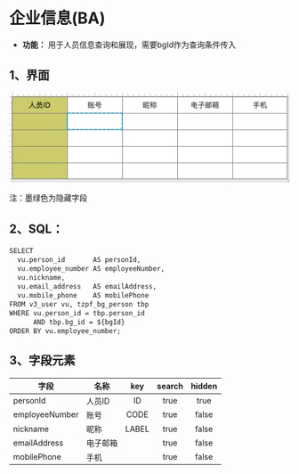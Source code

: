 # 企业信息(BA)
- **功能：** 用于人员信息查询和展现，需要bgId作为查询条件传入

## 1、界面
![](./../img/dynobj/人员账号_bgId.png)

注：墨绿色为隐藏字段

## 2、SQL：
```
SELECT
  vu.person_id       AS personId,
  vu.employee_number AS employeeNumber,
  vu.nickname,
  vu.email_address   AS emailAddress,
  vu.mobile_phone    AS mobilePhone
FROM v3_user vu, tzpf_bg_person tbp
WHERE vu.person_id = tbp.person_id
      AND tbp.bg_id = ${bgId}
ORDER BY vu.employee_number;
```

## 3、字段元素
|字段|名称|key|search|hidden|
|---|---|:---:|:---:|:---:|
|personId|人员ID|ID|true|true|
|employeeNumber|账号|CODE|true|false|
|nickname|昵称|LABEL|true|false|
|emailAddress|电子邮箱| |true|false|
|mobilePhone|手机| |true|false|


